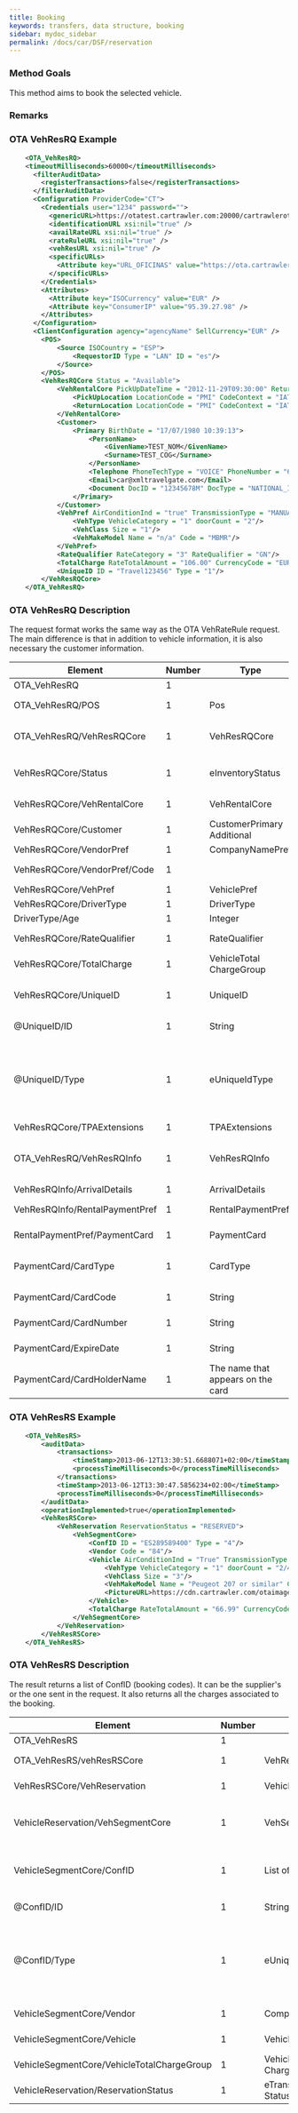 ```yaml
---
title: Booking
keywords: transfers, data structure, booking
sidebar: mydoc_sidebar
permalink: /docs/car/DSF/reservation
---
```




### Method Goals


This method aims to book the selected vehicle.



### Remarks




### OTA VehResRQ Example



~~~xml
    <OTA_VehResRQ>
    <timeoutMilliseconds>60000</timeoutMilliseconds>
      <filterAuditData>
        <registerTransactions>false</registerTransactions>
      </filterAuditData>
      <Configuration ProviderCode="CT">
        <Credentials user="1234" password="">
          <genericURL>https://otatest.cartrawler.com:20000/cartrawlerota</genericURL>
          <identificationURL xsi:nil="true" />
          <availRateURL xsi:nil="true" />
          <rateRuleURL xsi:nil="true" />
          <vehResURL xsi:nil="true" />
          <specificURLs>
            <Attribute key="URL_OFICINAS" value="https://ota.cartrawler.com/cartrawlerota/files/static/ctlocation.EN.xml" />
          </specificURLs>
        </Credentials>
        <Attributes>
          <Attribute key="ISOCurrency" value="EUR" />
          <Attribute key="ConsumerIP" value="95.39.27.98" />
        </Attributes>
      </Configuration>
      <ClientConfiguration agency="agencyName" SellCurrency="EUR" />
        <POS>
            <Source ISOCountry = "ESP">
                <RequestorID Type = "LAN" ID = "es"/>
            </Source>
        </POS>
        <VehResRQCore Status = "Available">
            <VehRentalCore PickUpDateTime = "2012-11-29T09:30:00" ReturnDateTime = "2012-12-01T17:00:00">
                <PickUpLocation LocationCode = "PMI" CodeContext = "IATA"/>
                <ReturnLocation LocationCode = "PMI" CodeContext = "IATA"/>
            </VehRentalCore>
            <Customer>
                <Primary BirthDate = "17/07/1980 10:39:13">
                    <PersonName>
                        <GivenName>TEST_NOM</GivenName>
                        <Surname>TEST_COG</Surname>
                    </PersonName>
                    <Telephone PhoneTechType = "VOICE" PhoneNumber = "68181"/>
                    <Email>car@xmltravelgate.com</Email>
                    <Document DocID = "12345678M" DocType = "NATIONAL_IDENTITY_DOCUMENT"/>
                </Primary>
            </Customer>
            <VehPref AirConditionInd = "true" TransmissionType = "MANUAL">
                <VehType VehicleCategory = "1" doorCount = "2"/>
                <VehClass Size = "1"/>
                <VehMakeModel Name = "n/a" Code = "MBMR"/>
            </VehPref>
            <RateQualifier RateCategory = "3" RateQualifier = "GN"/>
            <TotalCharge RateTotalAmount = "106.00" CurrencyCode = "EUR"/>
            <UniqueID ID = "Travel123456" Type = "1"/>
        </VehResRQCore>
    </OTA_VehResRQ>
~~~


### OTA VehResRQ Description


The request format works the same way as the OTA VehRateRule request.
The main difference is that in addition to vehicle information, it is
also necessary the customer information.



| **Element**					| **Number**	| **Type**	| **Description**					|
| --------------------------------------------- | ------------- | ------------- | ----------------------------------------------------- |
| OTA_VehResRQ					| 1             |		| Root Node.				|
| OTA_VehResRQ/POS				| 1 		| Pos         	| Contains information of the Point Of Sale.		|
| OTA_VehResRQ/VehResRQCore			| 1 		| VehResRQCore	| Includes information about the customer and the rental, such as dates, model, locations.	|
| VehResRQCore/Status				| 1 		| eInventoryStatus | Status of the option. It's possible values are Available, OnRequest and All.  	|
| VehResRQCore/VehRentalCore			| 1 		| VehRentalCore	| Contains the dates and locations of the rental. 	|
| VehResRQCore/Customer				| 1 		| CustomerPrimary Additional | Information of the customer.		|
| VehResRQCore/VendorPref			| 1 		| CompanyNamePref | Name of the rental company. 			|
| VehResRQCore/VendorPref/Code			| 1 		|		| Identifies the company that offers the option.  	|
| VehResRQCore/VehPref				| 1 		| VehiclePref 	| Information of the rented car.			|
| VehResRQCore/DriverType			| 1 		| DriverType  	| Indicates the age of the driver.			|
| DriverType/Age				| 1 		| Integer     	| The age of the driver.      				|
| VehResRQCore/RateQualifier			| 1 		| RateQualifier	| Information about the selected rate.			|
| VehResRQCore/TotalCharge			| 1 		| VehicleTotal ChargeGroup | Indicates the total cost of the rental.  	|
| VehResRQCore/UniqueID				| 1 		| UniqueID    	| It has the UniqueID that identifies the reservation for the provider to cancel it.	|
| @UniqueID/ID					| 1 		| String      	| ID of the locator that identifies the booking. 	|
| @UniqueID/Type				| 1 		| eUniqueIdType	| Type of locator. It's possible values are CUSTOMER (if sent from a customer agency), CORPORATIONREPRESENTATIVE (if sent by a third party company), COMPANY (if sent by the provider company). 	|
| VehResRQCore/TPAExtensions			| 1 		| TPAExtensions	| Contains an Atributos object.          	|
| OTA_VehResRQ/VehResRQInfo			| 1 		| VehResRQInfo	| Contains information about the credit card. It's only mandatory when a credit card payment is needed.  	|
| VehResRQInfo/ArrivalDetails			| 1 		| ArrivalDetails | Currently unused.			|
| VehResRQInfo/RentalPaymentPref		| 1 		| RentalPaymentPref | Contains information needed if a card is required.		|
| RentalPaymentPref/PaymentCard 		| 1 		| PaymentCard 	| Contains the information of the card for the payment.		|
| PaymentCard/CardType				| 1 		| CardType    	| Indicates the type of card. It represents if the card is Credit, Debit of a Central bill.	|
| PaymentCard/CardCode				| 1 		| String      	| Card code in the provider's format. Example: "VI" for Visa.	|
| PaymentCard/CardNumber			| 1 		| String      	| The number that identifies the card.		|
| PaymentCard/ExpireDate			| 1 		| String      	| The month and year of expiration of the card in mmYY format.		|
| PaymentCard/CardHolderName			| 1 		| The name that appears on the card | Indicates the owner of the reservation.		|



### OTA VehResRS Example



~~~xml
    <OTA_VehResRS> 
        <auditData>
            <transactions>
                <timeStamp>2013-06-12T13:30:51.6688071+02:00</timeStamp>
                <processTimeMilliseconds>0</processTimeMilliseconds>
            </transactions>
            <timeStamp>2013-06-12T13:30:47.5856234+02:00</timeStamp>
            <processTimeMilliseconds>0</processTimeMilliseconds>
        </auditData>
        <operationImplemented>true</operationImplemented>
        <VehResRSCore>
            <VehReservation ReservationStatus = "RESERVED">
                <VehSegmentCore>
                    <ConfID ID = "ES289589400" Type = "4"/>
                    <Vendor Code = "84"/>
                    <Vehicle AirConditionInd = "True" TransmissionType = "MANUAL" PassengerQuantity = "5" BaggageQuantity = "3" VendorCarType = "ECMR">
                        <VehType VehicleCategory = "1" doorCount = "2/4"/>
                        <VehClass Size = "3"/>
                        <VehMakeModel Name = "Peugeot 207 or similar" Code = "ECMR"/>
                        <PictureURL>https://cdn.cartrawler.com/otaimages/peugeot/207_nologo.jpeg</PictureURL>
                    </Vehicle>
                    <TotalCharge RateTotalAmount = "66.99" CurrencyCode = "EUR"/>
                </VehSegmentCore>
            </VehReservation>
        </VehResRSCore>
    </OTA_VehResRS>
~~~


### OTA VehResRS Description


The result returns a list of ConfID (booking codes). It can be the
supplier's or the one sent in the request. It also returns all the
charges associated to the booking.


 
| **Element**					| **Number**	| **Type**	| **Description**					|
| --------------------------------------------- | ------------- | ------------- | ----------------------------------------------------- |
| OTA_VehResRS					| 1         	|		| Root Node.					|
| OTA_VehResRS/vehResRSCore			| 1 		| VehResRSCore	| Contains the information of the reservation.          |
| VehResRSCore/VehReservation			| 1 		| VehicleReservation | Contains information about the reservation.	|
| VehicleReservation/VehSegmentCore		| 1 		| VehSegmentCore | Contains the confID that identifies the booking, the selected vehicle and the total charge.	|
| VehicleSegmentCore/ConfID			| 1 		| List of ConfID | Contains the confID that identifies the booking, the selected vehicle and the total charge.	|
| @ConfID/ID  					| 1  		| String 	| ID of the locator that identifies the booking.	|
| @ConfID/Type					| 1 		| eUniqueType	| Type of locator. It's possible values are CUSTOMER (if sent from a customer agency), CORPORATIONREPRESENTATIVE (if sent by a third party company), COMPANY (if sent by the provider company). 	|
| VehicleSegmentCore/Vendor			| 1 		| CompanyName	| Indicates the Company that rents the car.	|
| VehicleSegmentCore/Vehicle			| 1 		| Vehicle	| Contains information about the vehicle.  	|
| VehicleSegmentCore/VehicleTotalChargeGroup	| 1 		| VehicleTotal ChargeGroup | Indicates the total charge of the rental returned by the provider.	|
| VehicleReservation/ReservationStatus		| 1 		| eTransaction StatusType | Indicates the status of the reservation.	|
       

